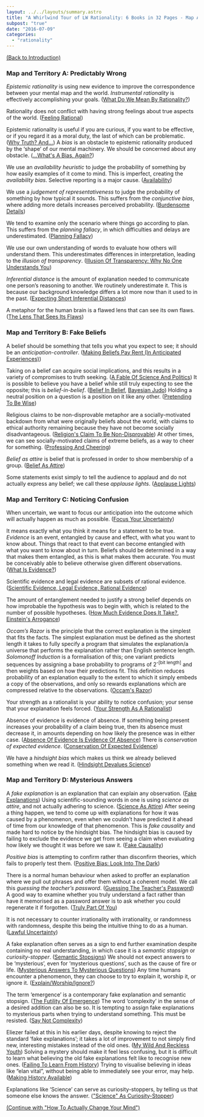 ```yaml
---
layout: ../../layouts/summary.astro
title: "A Whirlwind Tour of LW Rationality: 6 Books in 32 Pages - Map And Territory"
subpost: "true"
date: "2016-07-09"
categories: 
  - "rationality"
---
```


[(Back to Introduction)](/summaries/a-whirlwind-tour-of-lw-rationality)

### Map and Territory A: Predictably Wrong

_Epistemic rationality_ is using new evidence to improve the correspondence between your mental map and the world. _Instrumental rationality_ is effectively accomplishing your goals. ([What Do We Mean By Rationality?](http://lesswrong.com/lw/31/what_do_we_mean_by_rationality/))

Rationality does not conflict with having strong feelings about true aspects of the world. ([Feeling Rational](http://lesswrong.com/lw/hp/feeling_rational/))

Epistemic rationality is useful if you are curious, if you want to be effective, or if you regard it as a moral duty, the last of which can be problematic. ([Why Truth? And...](http://lesswrong.com/lw/go/why_truth_and/)) A _bias_ is an obstacle to epistemic rationality produced by the ‘shape’ of our mental machinery. We should be concerned about any obstacle. ([...What's A Bias, Again?](http://lesswrong.com/lw/gp/whats_a_bias_again/))

We use an _availability heuristic_ to judge the probability of something by how easily examples of it come to mind. This is imperfect, creating the _availability bias_. Selective reporting is a major cause. ([Availability](http://lesswrong.com/lw/j5/availability/))

We use a _judgement of representativeness_ to judge the probability of something by how typical it sounds. This suffers from the _conjunctive bias_, where adding more details increases perceived probability. ([Burdensome Details](http://lesswrong.com/lw/jk/burdensome_details/))

We tend to examine only the scenario where things go according to plan. This suffers from the _planning fallacy_, in which difficulties and delays are underestimated. ([Planning Fallacy](http://lesswrong.com/lw/jg/planning_fallacy/))

We use our own understanding of words to evaluate how others will understand them. This underestimates differences in interpretation, leading to the _illusion of transparency_. ([Illusion Of Transparency: Why No One Understands You](http://lesswrong.com/lw/ke/illusion_of_transparency_why_no_one_understands/))

_Inferential distance_ is the amount of explanation needed to communicate one person’s reasoning to another. We routinely underestimate it. This is because our background knowledge differs a lot more now than it used to in the past. ([Expecting Short Inferential Distances](http://lesswrong.com/lw/kg/expecting_short_inferential_distances/))

A metaphor for the human brain is a flawed lens that can see its own flaws. ([The Lens That Sees Its Flaws](http://lesswrong.com/lw/jm/the_lens_that_sees_its_flaws/))

### Map and Territory B: Fake Beliefs

A belief should be something that tells you what you expect to see; it should be an _anticipation-controller_. ([Making Beliefs Pay Rent (In Anticipated Experiences)](http://lesswrong.com/lw/i3/making_beliefs_pay_rent_in_anticipated_experiences/))

Taking on a belief can acquire social implications, and this results in a variety of compromises to truth seeking. ([A Fable Of Science And Politics](http://lesswrong.com/lw/gt/a_fable_of_science_and_politics/)) It is possible to believe you have a belief while still truly expecting to see the opposite; this is _belief-in-belief_. ([Belief In Belief](http://lesswrong.com/lw/i4/belief_in_belief/), [Bayesian Judo](http://lesswrong.com/lw/i5/bayesian_judo/)) Holding a neutral position on a question is a position on it like any other. ([Pretending To Be Wise](http://lesswrong.com/lw/yp/pretending_to_be_wise/))

Religious claims to be non-disprovable metaphor are a socially-motivated backdown from what were originally beliefs about the world, with claims to ethical authority remaining because they have not become socially disadvantageous. ([Religion's Claim To Be Non-Disprovable](http://lesswrong.com/lw/i8/religions_claim_to_be_nondisprovable/)) At other times, we can see socially-motivated claims of extreme beliefs, as a way to cheer for something. ([Professing And Cheering](http://lesswrong.com/lw/i6/professing_and_cheering/))

_Belief as attire_ is belief that is professed in order to show membership of a group. ([Belief As Attire](http://lesswrong.com/lw/i7/belief_as_attire/))

Some statements exist simply to tell the audience to applaud and do not actually express any belief; we call these _applause lights_. ([Applause Lights](http://lesswrong.com/lw/jb/applause_lights/))

### Map and Territory C: Noticing Confusion

When uncertain, we want to focus our anticipation into the outcome which will actually happen as much as possible. ([Focus Your Uncertainty](http://lesswrong.com/lw/ia/focus_your_uncertainty/))

It means exactly what you think it means for a statement to be true. _Evidence_ is an event, entangled by cause and effect, with what you want to know about. Things that react to that event can become entangled with what you want to know about in turn. Beliefs should be determined in a way that makes them entangled, as this is what makes them accurate. You must be conceivably able to believe otherwise given different observations. ([What Is Evidence?](http://lesswrong.com/lw/jl/what_is_evidence/))

Scientific evidence and legal evidence are subsets of rational evidence. ([Scientific Evidence, Legal Evidence, Rational Evidence](http://lesswrong.com/lw/in/scientific_evidence_legal_evidence_rational/))

The amount of entanglement needed to justify a strong belief depends on how improbable the hypothesis was to begin with, which is related to the number of possible hypotheses. ([How Much Evidence Does It Take?](http://lesswrong.com/lw/jn/how_much_evidence_does_it_take/), [Einstein's Arrogance](http://lesswrong.com/lw/jo/einsteins_arrogance/))

_Occam’s Razor_ is the principle that the correct explanation is the simplest that fits the facts. The simplest explanation must be defined as the shortest length it takes to fully specify a program that simulates the explanation/a universe that performs the explanation rather than English sentence length. _Solomonoff Induction_ is a formalisation of this; one variant predicts sequences by assigning a base probability to programs of 2<sup>-[bit length]</sup> and then weights based on how their predictions fit. This definition reduces probability of an explanation equally to the extent to which it simply embeds a copy of the observations, and only so rewards explanations which are compressed relative to the observations. ([Occam's Razor](http://lesswrong.com/lw/jp/occams_razor/))

Your strength as a rationalist is your ability to notice confusion; your sense that your explanation feels forced. ([Your Strength As A Rationalist](http://lesswrong.com/lw/if/your_strength_as_a_rationalist/))

Absence of evidence is evidence of absence. If something being present increases your probability of a claim being true, then its absence must decrease it, in amounts depending on how likely the presence was in either case. ([Absence Of Evidence Is Evidence Of Absence](http://lesswrong.com/lw/ih/absence_of_evidence_is_evidence_of_absence/)) There is _conservation of expected evidence_. ([Conservation Of Expected Evidence](http://lesswrong.com/lw/ii/conservation_of_expected_evidence/))

We have a _hindsight bias_ which makes us think we already believed something when we read it. ([Hindsight Devalues Science](http://lesswrong.com/lw/im/hindsight_devalues_science/))

### Map and Territory D: Mysterious Answers

A _fake explanation_ is an explanation that can explain any observation. ([Fake Explanations](http://lesswrong.com/lw/ip/fake_explanations/)) Using scientific-sounding words in one is using _science as attire_, and not actually adhering to science. ([Science As Attire](http://lesswrong.com/lw/ir/science_as_attire/)) After seeing a thing happen, we tend to come up with explanations for how it was caused by a phenomenon, even when we couldn’t have predicted it ahead of time from our knowledge of that phenomenon. This is _fake causality_ and made hard to notice by the hindsight bias. The hindsight bias is caused by failing to exclude the evidence we get from seeing a claim when evaluating how likely we thought it was before we saw it. ([Fake Causality](http://lesswrong.com/lw/is/fake_causality/))

_Positive bias_ is attempting to confirm rather than disconfirm theories, which fails to properly test them. ([Positive Bias: Look Into The Dark](http://lesswrong.com/lw/iw/positive_bias_look_into_the_dark/))

There is a normal human behaviour when asked to proffer an explanation where we pull out phrases and offer them without a coherent model. We call this _guessing the teacher’s password_. ([Guessing The Teacher's Password](http://lesswrong.com/lw/iq/guessing_the_teachers_password/)) A good way to examine whether you truly understand a fact rather than have it memorised as a password answer is to ask whether you could regenerate it if forgotten. ([Truly Part Of You](http://lesswrong.com/lw/la/truly_part_of_you/))

It is not necessary to counter irrationality with irrationality, or randomness with randomness, despite this being the intuitive thing to do as a human. ([Lawful Uncertainty](http://lesswrong.com/lw/vo/lawful_uncertainty/))

A fake explanation often serves as a sign to end further examination despite containing no real understanding, in which case it is a _semantic stopsign_ or _curiosity-stopper_. ([Semantic Stopsigns](http://lesswrong.com/lw/it/semantic_stopsigns/)) We should not expect answers to be ‘mysterious’, even for ‘mysterious questions’, such as the cause of fire or life. ([Mysterious Answers To Mysterious Questions](http://lesswrong.com/lw/iu/mysterious_answers_to_mysterious_questions/)) Any time humans encounter a phenomenon, they can choose to try to explain it, worship it, or ignore it. ([Explain/Worship/Ignore?](http://lesswrong.com/lw/j2/explainworshipignore/))

The term ‘emergence’ is a contemporary fake explanation and semantic stopsign. ([The Futility Of Emergence](http://lesswrong.com/lw/iv/the_futility_of_emergence/)) The word ‘complexity’ in the sense of a desired addition can also be so. It is tempting to assign fake explanations to mysterious parts when trying to understand something. This must be resisted. ([Say Not Complexity](http://lesswrong.com/lw/ix/say_not_complexity/))

Eliezer failed at this in his earlier days, despite knowing to reject the standard ‘fake explanations’; it takes a lot of improvement to not simply find new, interesting mistakes instead of the old ones. ([My Wild And Reckless Youth](http://lesswrong.com/lw/iy/my_wild_and_reckless_youth/)) Solving a mystery should make it feel less confusing, but it is difficult to learn what believing the old fake explanations felt like to recognise new ones. ([Failing To Learn From History](http://lesswrong.com/lw/iz/failing_to_learn_from_history/)) Trying to visualise believing in ideas like “elan vital”, without being able to immediately see your error, may help. ([Making History Available](http://lesswrong.com/lw/j0/making_history_available/))

Explanations like ‘Science’ can serve as curiosity-stoppers, by telling us that someone else knows the answer. (["Science" As Curiosity-Stopper](http://lesswrong.com/lw/j3/science_as_curiositystopper/))

[(Continue with "How To Actually Change Your Mind")](/summaries/a-whirlwind-tour-of-lw-rationality-how-to-actually-change-your-mind)
